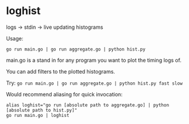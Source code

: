 # loghist
logs -> stdin -> live updating histograms

Usage:

`go run main.go | go run aggregate.go | python hist.py`

main.go is a stand in for any program you want to plot the timing logs of.

You can add filters to the plotted histograms. 

Try:
`go run main.go | go run aggregate.go | python hist.py fast slow`

Would recommend aliasing for quick invocation:

```
alias loghist="go run [absolute path to aggregate.go] | python [absolute path to hist.py]"
go run main.go | loghist
```
